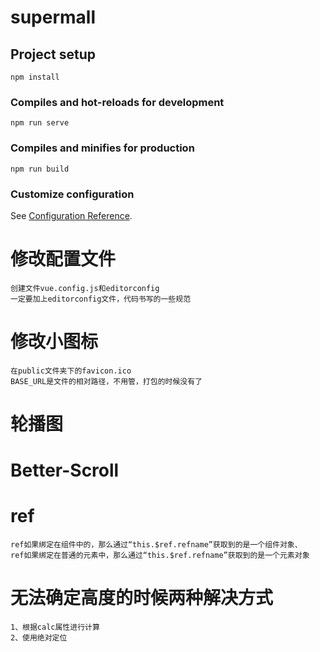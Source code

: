 # supermall

## Project setup
```
npm install
```

### Compiles and hot-reloads for development
```
npm run serve
```

### Compiles and minifies for production
```
npm run build
```

### Customize configuration
See [Configuration Reference](https://cli.vuejs.org/config/).

# 修改配置文件
    创建文件vue.config.js和editorconfig
    一定要加上editorconfig文件，代码书写的一些规范

# 修改小图标
    在public文件夹下的favicon.ico
    BASE_URL是文件的相对路径，不用管，打包的时候没有了

# 轮播图

# Better-Scroll

# ref
    ref如果绑定在组件中的，那么通过“this.$ref.refname”获取到的是一个组件对象、
    ref如果绑定在普通的元素中，那么通过“this.$ref.refname”获取到的是一个元素对象

# 无法确定高度的时候两种解决方式
    1、根据calc属性进行计算
    2、使用绝对定位
